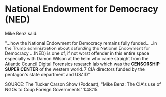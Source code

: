 # National Endowment for Democracy (NED)


Mike Benz said:

"...how the National Endowment for Democracy remains fully funded...
..in the Trump administration about defunding the National Endowment for Democracy
...(NED) is one of, if not worst offender in this entire space
especially with Damon Wilson at the helm
who came straight from the Atlantic Council Digital Forensics research lab
which was the __CENSORSHIP SUPER CENTER__ of the western world.  7 CIA directors funded by the pentagon's state department and USAID"


SOURCE: The Tucker Carson Show (Podcast), "Mike Benz: The CIA's use of NGOs to Coup Foreign Governments" 1:48:15.
